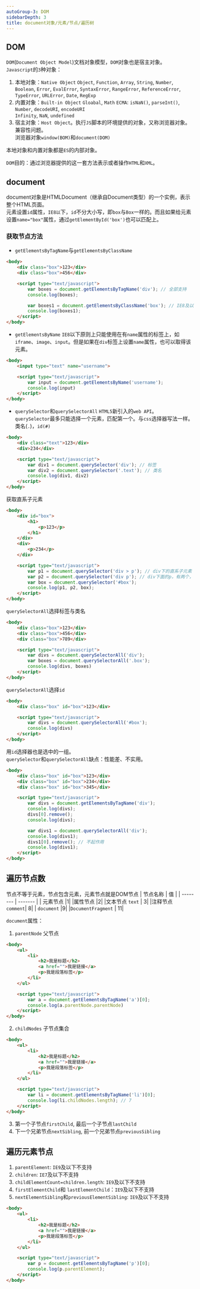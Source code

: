 ```yaml
---
autoGroup-3: DOM
sidebarDepth: 3
title: document对象/元素/节点/遍历树
---
```


## DOM
`DOM`(`Document Object Model`)文档对象模型，`DOM`对象也是宿主对象。   
`Javascript`的`3`种对象：
1. 本地对象：`Native Object`
   `Object`, `Function`, `Array`, `String`, `Number`, `Boolean`, `Error`, `EvalError`, `SyntaxError`, `RangeError`, `ReferenceError`, `TypeError`, `URLError`, `Date`, `RegExp`
2. 内置对象：`Built-in Object`
   `Gloabal`, `Math` 
   `ECMA`: `isNaN()`, `parseInt()`, `Number`, `decodeURI`, `encodeURI`   
   `Infinity`, `NaN`, `undefined`
3. 宿主对象：`Host Object`。执行`JS`脚本的环境提供的对象，又称浏览器对象。兼容性问题。  
   浏览器对象`window(BOM)`和`document(DOM)`

本地对象和内置对象都是`ES`的内部对象。

`DOM`目的：通过浏览器提供的这一套方法表示或者操作`HTML`和`XML`。

## document
document对象是HTMLDocument（继承自Document类型）的一个实例，表示整个HTML页面。  
元素设置`id`属性，`IE8以`下，`id`不分大小写，即`box`与`Box`一样的。而且如果给元素设置`name="box"`属性，通过`getElementById('box')`也可以匹配上。

### 获取节点方法
- `getElementsByTagName`与`getElementsByClassName`
```html
<body>
    <div class="box">123</div>
    <div class="box">456</div>

    <script type="text/javascript">
        var boxes = document.getElementsByTagName('div'); // 全部支持
        console.log(boxes);

        var boxes1 = document.getElementsByClassName('box'); // IE8及以下没有该方法
        console.log(boxes1);
    </script>
</body>
```
- `getElementsByName`
`IE8`以下原则上只能使用在有`name`属性的标签上，如`iframe`、`image`、`input`。但是如果在`div`标签上设置`name`属性，也可以取得该元素。
```html
<body>
    <input type="text" name="username">

    <script type="text/javascript">
        var input = document.getElementsByName('username');
        console.log(input)
    </script>
</body>
```
- `querySelector`和`querySelectorAll`
`HTML5`新引入的`web API`。   
`querySelector`最多只能选择一个元素，匹配第一个。与`css`选择器写法一样。类名(`.`)，`id(#)`
```html
<body>
    <div class="text">123</div>
    <div>234</div>

    <script type="text/javascript">
        var div1 = document.querySelector('div'); // 标签
        var div2 = document.querySelector('.text'); // 类名
        console.log(div1, div2)
    </script>
</body>
```
获取直系子元素
```html
<body>
    <div id="box">
        <h1>
            <p>123</p>
        </h1>
    </div>
    <div>
        <p>234</p>
    </div>

    <script type="text/javascript">
        var p1 = document.querySelector('div > p'); // div下的直系子元素
        var p2 = document.querySelector('div p'); // div下面的p，有两个，但是只会打印第一个
        var box = document.querySelector('#box');
        console.log(p1, p2, box);
    </script>
</body>
```
`querySelectorAll`选择标签与类名
```html
<body>
    <div class="box">123</div>
    <div class="box">456</div>
    <div class="box">789</div>

    <script type="text/javascript">
        var divs = document.querySelectorAll('div');
        var boxes = document.querySelectorAll('.box');
        console.log(divs, boxes)
    </script>
</body>
```
`querySelectorAll`选择`id`
```html
<body>
    <div class="box" id="box">123</div>

    <script type="text/javascript">
        var divs = document.querySelectorAll('#box');
        console.log(divs)
    </script>
</body>
```
用`id`选择器也是选中的一组。   
`querySelector`和`querySelectorAll`缺点：性能差、不实用。
```html
<body>
    <div class="box" id="box">123</div>
    <div class="box" id="box">234</div>
    <div class="box" id="box">345</div>

    <script type="text/javascript">
        var divs = document.getElementsByTagName('div');
        console.log(divs);
        divs[0].remove();
        console.log(divs);

        var divs1 = document.querySelectorAll('div');
        console.log(divs1);
        divs1[0].remove(); // 不起作用
        console.log(divs1);
    </script>
</body>
```

## 遍历节点数
节点不等于元素，节点包含元素，元素节点就是DOM节点 
| 节点名称       | 值   |
| --------   | ------- |
| 元素节点  |1|
|属性节点  |2|
|文本节点 `text` | 3|
|注释节点 `comment`|  8|
| `document` |9|
|`DocumentFragment` | 11|
   
`document`属性：
1. `parentNode` 父节点
```html
<body>
    <ul>
        <li>
            <h2>我是标题</h2>
            <a href="">我是链接</a>
            <p>我是段落标签</p>
        </li>
    </ul>

    <script type="text/javascript">
        var a = document.getElementsByTagName('a')[0];
        console.log(a.parentNode.parentNode)
    </script>
</body>
```
2. `childNodes` 子节点集合
```html
<body>
    <ul>
        <li>
            <h2>我是标题</h2>
            <a href="">我是链接</a>
            <p>我是段落标签</p>
        </li>
    </ul>

    <script type="text/javascript">
        var li = document.getElementsByTagName('li')[0];
        console.log(li.childNodes.length); // 7
    </script>
</body>
```
3. 第一个子节点`firstChild`, 最后一个子节点`lastChild`
4. 下一个兄弟节点`nextSibling`, 前一个兄弟节点`previousSibling` 

## 遍历元素节点   
1. `parentElement`:  `IE9`及以下不支持   
2. `children`:   `IE7`及以下不支持
3. `childElementCount=children.length`:  `IE9`及以下不支持    
4. `firstElementChild`和 `lastElementChild`：`IE9`及以下不支持  
5. `nextElementSibling`和`previousElementSibling`: `IE9`及以下不支持
```html
<body>
    <ul>
        <li>
            <h2>我是标题</h2>
            <a href="">我是链接</a>
            <p>我是段落标签</p>
        </li>
    </ul>

    <script type="text/javascript">
        var p = document.getElementsByTagName('p')[0];
        console.log(p.parentElement);
    </script>
</body>
```
